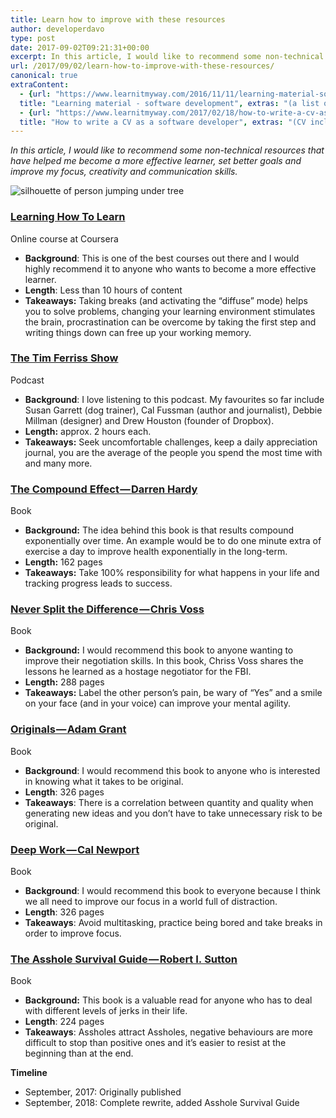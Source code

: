 ```yaml
---
title: Learn how to improve with these resources
author: developerdavo
type: post
date: 2017-09-02T09:21:31+00:00
excerpt: In this article, I would like to recommend some non-technical resources that have helped me become a more effective learner, set better goals and improve my focus, creativity and communication skills.
url: /2017/09/02/learn-how-to-improve-with-these-resources/
canonical: true
extraContent:
  - {url: "https://www.learnitmyway.com/2016/11/11/learning-material-software-development/", 
  title: "Learning material - software development", extras: "(a list of learning resources, starting with Introduction to Computer Science)"}
  - {url: "https://www.learnitmyway.com/2017/02/18/how-to-write-a-cv-as-a-software-developer/", 
  title: "How to write a CV as a software developer", extras: "(CV included)"}
---
```


_In this article, I would like to recommend some non-technical resources that have helped me become a more effective learner, set better goals and improve my focus, creativity and communication skills._

<!--more-->

![silhouette of person jumping under tree](https://res.cloudinary.com/developerdavo/image/upload/f_auto,q_70,w_1000/v1566414785/learnitmyway/stephen-leonardi-wPlzrculha8-unsplash_evzeum.jpg)

### [**Learning How To Learn**](https://www.coursera.org/learn/learning-how-to-learn)

Online course at Coursera

- **Background**: This is one of the best courses out there and I would highly recommend it to anyone who wants to become a more effective learner.
- **Length**: Less than 10 hours of content
- **Takeaways:** Taking breaks (and activating the “diffuse” mode) helps you to solve problems, changing your learning environment stimulates the brain, procrastination can be overcome by taking the first step and writing things down can free up your working memory.

### [**The Tim Ferriss Show**](https://tim.blog/podcast/)

Podcast

- **Background**: I love listening to this podcast. My favourites so far include Susan Garrett (dog trainer), Cal Fussman (author and journalist), Debbie Millman (designer) and Drew Houston (founder of Dropbox).
- **Length:** approx. 2 hours each.
- **Takeaways:** Seek uncomfortable challenges, keep a daily appreciation journal, you are the average of the people you spend the most time with and many more.

### [**The Compound Effect — Darren Hardy**](https://www.goodreads.com/book/show/9420697-the-compound-effect?from_search=true)

Book

- **Background:** The idea behind this book is that results compound exponentially over time. An example would be to do one minute extra of exercise a day to improve health exponentially in the long-term.
- **Length:** 162 pages
- **Takeaways:** Take 100% responsibility for what happens in your life and tracking progress leads to success.

### [**Never Split the Difference — Chris Voss**](https://www.goodreads.com/book/show/26156469-never-split-the-difference?from_search=true)

Book

- **Background:** I would recommend this book to anyone wanting to improve their negotiation skills. In this book, Chriss Voss shares the lessons he learned as a hostage negotiator for the FBI.
- **Length:** 288 pages
- **Takeaways:** Label the other person’s pain, be wary of “Yes” and a smile on your face (and in your voice) can improve your mental agility.

### [**Originals — Adam Grant**](https://www.goodreads.com/book/show/25614523-originals?from_search=true)

Book

- **Background**: I would recommend this book to anyone who is interested in knowing what it takes to be original.
- **Length**: 326 pages
- **Takeaways**: There is a correlation between quantity and quality when generating new ideas and you don’t have to take unnecessary risk to be original.

### [**Deep Work — Cal Newport**](https://www.goodreads.com/book/show/25744928-deep-work)

Book

- **Background**: I would recommend this book to everyone because I think we all need to improve our focus in a world full of distraction.
- **Length**: 326 pages
- **Takeaways**: Avoid multitasking, practice being bored and take breaks in order to improve focus.

### [The Asshole Survival Guide — Robert I. Sutton](https://www.goodreads.com/book/show/33503509-the-asshole-survival-guide)

Book

- **Background:** This book is a valuable read for anyone who has to deal with different levels of jerks in their life.
- **Length**: 224 pages
- **Takeaways**: Assholes attract Assholes, negative behaviours are more difficult to stop than positive ones and it’s easier to resist at the beginning than at the end.

**Timeline**

- September, 2017: Originally published
- September, 2018: Complete rewrite, added Asshole Survival Guide
